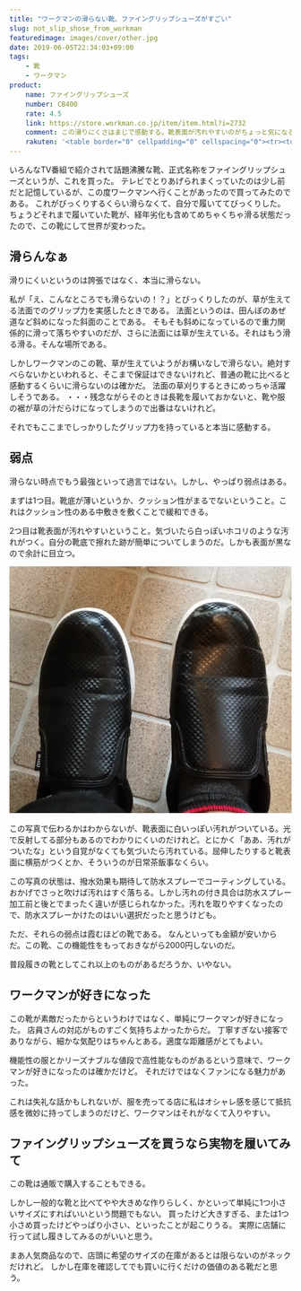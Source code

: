 ```yaml
---
title: "ワークマンの滑らない靴、ファイングリップシューズがすごい"
slug: not_slip_shose_from_workman
featuredimage: images/cover/other.jpg
date: 2019-06-05T22:34:03+09:00
tags:
    - 靴
    - ワークマン
product:
    name: ファイングリップシューズ
    number: CB400
    rate: 4.5
    link: https://store.workman.co.jp/item/item.html?i=2732
    comment: この滑りにくさはまじで感動する。靴表面が汚れやすいのがちょっと気になるけれど、気軽に履ける最強シューズでは？
    rakuten: '<table border="0" cellpadding="0" cellspacing="0"><tr><td><p style="font-size:12px;line-height:1.4em;margin:5px;word-wrap:break-word"></p></td><td><div style="border:1px solid #000000;border-radius:.75rem;background-color:#FFFFFF;width:250px;margin:0px;padding:5px 0;text-align:center;overflow:hidden;"><a href="https://hb.afl.rakuten.co.jp/hgc/1893c787.abd23503.1893c788.d0475dd4/?pc=https%3A%2F%2Fitem.rakuten.co.jp%2Fworkman%2F55112%2F&m=http%3A%2F%2Fm.rakuten.co.jp%2Fworkman%2Fi%2F10002619%2F&link_type=picttext&ut=eyJwYWdlIjoiaXRlbSIsInR5cGUiOiJwaWN0dGV4dCIsInNpemUiOiIyNDB4MjQwIiwibmFtIjoxLCJuYW1wIjoiZG93biIsImNvbSI6MSwiY29tcCI6ImxlZnQiLCJwcmljZSI6MCwiYm9yIjoxLCJjb2wiOjAsImJidG4iOjF9" target="_blank" rel="nofollow noopener noreferrer" style="word-wrap:break-word;"  ><img src="https://hbb.afl.rakuten.co.jp/hgb/1893c787.abd23503.1893c788.d0475dd4/?me_id=1308018&item_id=10002619&m=https%3A%2F%2Fthumbnail.image.rakuten.co.jp%2F%400_mall%2Fworkman%2Fcabinet%2F04075768%2F50%2Fimgrc0138083064.jpg%3F_ex%3D80x80&pc=https%3A%2F%2Fthumbnail.image.rakuten.co.jp%2F%400_mall%2Fworkman%2Fcabinet%2F04075768%2F50%2Fimgrc0138083064.jpg%3F_ex%3D240x240&s=240x240&t=picttext" border="0" style="margin:2px" alt="" title=""></a><p style="font-size:12px;line-height:1.4em;text-align:left;margin:0px;padding:2px 6px;word-wrap:break-word"><a href="https://hb.afl.rakuten.co.jp/hgc/1893c787.abd23503.1893c788.d0475dd4/?pc=https%3A%2F%2Fitem.rakuten.co.jp%2Fworkman%2F55112%2F&m=http%3A%2F%2Fm.rakuten.co.jp%2Fworkman%2Fi%2F10002619%2F&link_type=picttext&ut=eyJwYWdlIjoiaXRlbSIsInR5cGUiOiJwaWN0dGV4dCIsInNpemUiOiIyNDB4MjQwIiwibmFtIjoxLCJuYW1wIjoiZG93biIsImNvbSI6MSwiY29tcCI6ImxlZnQiLCJwcmljZSI6MCwiYm9yIjoxLCJjb2wiOjAsImJidG4iOjF9" target="_blank" rel="nofollow noopener noreferrer" style="word-wrap:break-word;"  >CB400 ファイングリップシューズ | ワークマン 靴 レディース workman 作業靴 シューズ 大きいサイズ メンズ スリッポン 厨房シューズ 厨房靴 滑りにくい スニーカー スリップオン くつ フラットシューズ 作業 ユニセックス アウトドア ワークシューズ ワーキングシューズ</a></p><div style="margin:10px;"><a href="https://hb.afl.rakuten.co.jp/hgc/1893c787.abd23503.1893c788.d0475dd4/?pc=https%3A%2F%2Fitem.rakuten.co.jp%2Fworkman%2F55112%2F&m=http%3A%2F%2Fm.rakuten.co.jp%2Fworkman%2Fi%2F10002619%2F&link_type=picttext&ut=eyJwYWdlIjoiaXRlbSIsInR5cGUiOiJwaWN0dGV4dCIsInNpemUiOiIyNDB4MjQwIiwibmFtIjoxLCJuYW1wIjoiZG93biIsImNvbSI6MSwiY29tcCI6ImxlZnQiLCJwcmljZSI6MCwiYm9yIjoxLCJjb2wiOjAsImJidG4iOjF9" target="_blank" rel="nofollow noopener noreferrer" style="word-wrap:break-word;"  ><img src="https://static.affiliate.rakuten.co.jp/makelink/rl.svg" style="float:left;max-height:27px;width:auto;margin-top:0"></a><a href="https://hb.afl.rakuten.co.jp/hgc/1893c787.abd23503.1893c788.d0475dd4/?pc=https%3A%2F%2Fitem.rakuten.co.jp%2Fworkman%2F55112%2F%3Fscid%3Daf_pc_bbtn&m=http%3A%2F%2Fm.rakuten.co.jp%2Fworkman%2Fi%2F10002619%2F%3Fscid%3Daf_pc_bbtn&link_type=picttext&ut=eyJwYWdlIjoiaXRlbSIsInR5cGUiOiJwaWN0dGV4dCIsInNpemUiOiIyNDB4MjQwIiwibmFtIjoxLCJuYW1wIjoiZG93biIsImNvbSI6MSwiY29tcCI6ImxlZnQiLCJwcmljZSI6MCwiYm9yIjoxLCJjb2wiOjAsImJidG4iOjF9" target="_blank" rel="nofollow noopener noreferrer" style="word-wrap:break-word;"  ><div style="float:right;width:41%;height:27px;background-color:#bf0000;color:#fff !important;font-size:12px;font-weight:500;line-height:27px;margin-left:1px;padding: 0 12px;border-radius:16px;cursor:pointer;text-align:center;">楽天で購入</div></a></div></div></td></tr></table>'
---
```


いろんなTV番組で紹介されて話題沸騰な靴、正式名称をファイングリップシューズというが、これを買った。
テレビでとりあげられまくっていたのは少し前だと記憶しているが、この度ワークマンへ行くことがあったので買ってみたのである。
これがびっくりするくらい滑らなくて、自分で履いててびっくりした。
ちょうどそれまで履いていた靴が、経年劣化も含めてめちゃくちゃ滑る状態だったので、この靴にして世界が変わった。

<!--more-->

## 滑らんなぁ

滑りにくいというのは誇張ではなく、本当に滑らない。

私が「え、こんなところでも滑らないの！？」とびっくりしたのが、草が生えてる法面でのグリップ力を実感したときである。
法面というのは、田んぼのあぜ道など斜めになった斜面のことである。
そもそも斜めになっているので重力関係的に滑って落ちやすいのだが、さらに法面には草が生えている。それはもう滑る滑る。そんな場所である。

しかしワークマンのこの靴、草が生えていようがお構いなしで滑らない。絶対すべらないかといわれると、そこまで保証はできないけれど、普通の靴に比べると感動するくらいに滑らないのは確かだ。
法面の草刈りするときにめっちゃ活躍しそうである。
・・・残念ながらそのときは長靴を履いておかないと、靴や服の裾が草の汁だらけになってしまうので出番はないけれど。

それでもここまでしっかりしたグリップ力を持っていると本当に感動する。

## 弱点

滑らない時点でもう最強といって過言ではない。しかし、やっぱり弱点はある。

まずは1つ目。靴底が薄いというか、クッション性がまるでないということ。これはクッション性のある中敷きを敷くことで緩和できる。

2つ目は靴表面が汚れやすいということ。気づいたら白っぽいホコリのような汚れがつく。自分の靴底で擦れた跡が簡単についてしまうのだ。しかも表面が黒なので余計に目立つ。

![汚れやすい靴表面](not_slip_shose_dirt.jpg)

この写真で伝わるかはわからないが、靴表面に白いっぽい汚れがついている。光で反射してる部分もあるのでわかりにくいのだけれど。とにかく「ああ、汚れがついたな」という自覚がなくても気づいたら汚れている。屈伸したりすると靴表面に横筋がつくとか、そういうのが日常茶飯事なくらい。

この写真の状態は、撥水効果も期待して防水スプレーでコーティングしている。おかげでさっと吹けば汚れはすぐ落ちる。しかし汚れの付き具合は防水スプレー加工前と後とでまったく違いが感じられなかった。汚れを取りやすくなったので、防水スプレーかけたのはいい選択だったと思うけども。

ただ、それらの弱点は霞むほどの靴である。
なんといっても金額が安いからだ。この靴、この機能性をもっておきながら2000円しないのだ。

普段履きの靴としてこれ以上のものがあるだろうか、いやない。

## ワークマンが好きになった

この靴が素敵だったからというわけではなく、単純にワークマンが好きになった。
店員さんの対応がものすごく気持ちよかったからだ。
丁寧すぎない接客でありながら、細かな気配りはちゃんとある。適度な距離感がとてもよい。

機能性の服とかリーズナブルな値段で高性能なものがあるという意味で、ワークマンが好きになったのは確かだけど。
それだけではなくファンになる魅力があった。

これは失礼な話かもしれないが、服を売ってる店に私はオシャレ感を感じて抵抗感を微妙に持ってしまうのだけど、ワークマンはそれがなくて入りやすい。

## ファイングリップシューズを買うなら実物を履いてみて

この靴は通販で購入することもできる。

しかし一般的な靴と比べてやや大きめな作りらしく、かといって単純に1つ小さいサイズにすればいいという問題でもない。
買ったけど大きすぎる、または1つ小さめ買ったけどやっぱり小さい、といったことが起こりうる。
実際に店舗に行って試し履きしてみるのがいいと思う。

まあ人気商品なので、店頭に希望のサイズの在庫があるとは限らないのがネックだけれど。
しかし在庫を確認してでも買いに行くだけの価値のある靴だと思う。